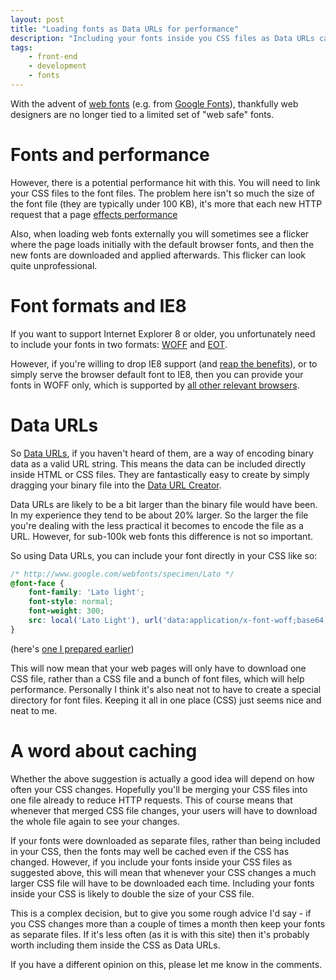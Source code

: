 ```yaml
---
layout: post
title: "Loading fonts as Data URLs for performance"
description: "Including your fonts inside you CSS files as Data URLs can help with performance"
tags:
    - front-end
    - development
    - fonts
---
```


With the advent of [web fonts](https://en.wikipedia.org/wiki/Web_typography#Web_fonts) (e.g. from [Google Fonts](https://www.google.com/fonts/)), thankfully web designers are no longer tied to a limited set of "web safe" fonts.

Fonts and performance
===

However, there is a potential performance hit with this. You will need to link your CSS files to the font files. The problem here isn't so much the size of the font file (they are typically under 100 KB), it's more that each new HTTP request that a page [effects performance](http://developer.yahoo.com/performance/rules.html)

Also, when loading web fonts externally you will sometimes see a flicker where the page loads initially with the default browser fonts, and then the new fonts are downloaded and applied afterwards. This flicker can look quite unprofessional.

Font formats and IE8
===

If you want to support Internet Explorer 8 or older, you unfortunately need to include your fonts in two formats: [WOFF](https://en.wikipedia.org/wiki/Woff) and [EOT](https://en.wikipedia.org/wiki/Embedded_OpenType).

However, if you're willing to drop IE8 support (and [reap the benefits](/2013/02/28/time-to-say-goodbye-to-ie8/)), or to simply serve the browser default font to IE8, then you can provide your fonts in WOFF only, which is supported by [all other relevant browsers](http://caniuse.com/#search=woff).

Data URLs
===

So [Data URLs](http://dataurl.net/#about), if you haven't heard of them, are a way of encoding binary data as a valid URL string. This means the data can be included directly inside HTML or CSS files. They are fantastically easy to create by simply dragging your binary file into the [Data URL Creator](http://dataurl.net/#dataurlmaker).

Data URLs are likely to be a bit larger than the binary file would have been. In my experience they tend to be about 20% larger. So the larger the file you're dealing with the less practical it becomes to encode the file as a URL. However, for sub-100k web fonts this difference is not so important.

So using Data URLs, you can include your font directly in your CSS like so:

``` css
/* http://www.google.com/webfonts/specimen/Lato */
@font-face {
    font-family: 'Lato light';
    font-style: normal;
    font-weight: 300;
    src: local('Lato Light'), url('data:application/x-font-woff;base64,d09GRg...BQAAAAB'), format('woff');
}
```

(here's [one I prepared earlier](https://github.com/nottrobin/robin-blog/blob/master/_scss/fonts/_arvo.scss))

This will now mean that your web pages will only have to download one CSS file, rather than a CSS file and a bunch of font files, which will help performance. Personally I think it's also neat not to have to create a special directory for font files. Keeping it all in one place (CSS) just seems nice and neat to me.

A word about caching
===

Whether the above suggestion is actually a good idea will depend on how often your CSS changes. Hopefully you'll be merging your CSS files into one file already to reduce HTTP requests. This of course means that whenever that merged CSS file changes, your users will have to download the whole file again to see your changes.

If your fonts were downloaded as separate files, rather than being included in your CSS, then the fonts may well be cached even if the CSS has changed. However, if you include your fonts inside your CSS files as suggested above, this will mean that whenever your CSS changes a much larger CSS file will have to be downloaded each time. Including your fonts inside your CSS is likely to double the size of your CSS file.

This is a complex decision, but to give you some rough advice I'd say - if you CSS changes more than a couple of times a month then keep your fonts as separate files. If it's less often (as it is with this site) then it's probably worth including them inside the CSS as Data URLs.

If you have a different opinion on this, please let me know in the comments.

